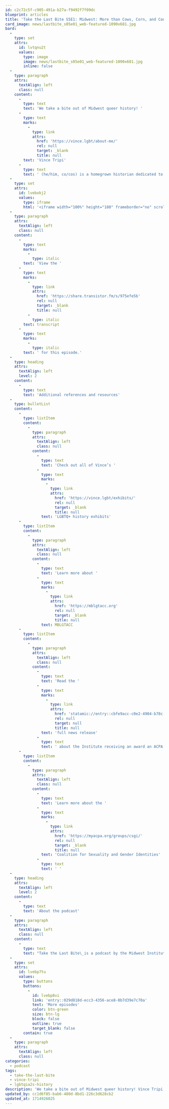 ```yaml
---
id: c2c72c5f-c905-491a-b27a-f9492f7f09dc
blueprint: articles
title: 'Take the Last Bite S5E1: Midwest: More than Cows, Corn, and Conservatives'
card_image: news/lastbite_s05e01_web-featured-1090x681.jpg
bard:
  -
    type: set
    attrs:
      id: lvtqnu2t
      values:
        type: image
        image: news/lastbite_s05e01_web-featured-1090x681.jpg
        inline: false
  -
    type: paragraph
    attrs:
      textAlign: left
      class: null
    content:
      -
        type: text
        text: 'We take a bite out of Midwest queer history! '
      -
        type: text
        marks:
          -
            type: link
            attrs:
              href: 'https://vince.lgbt/about-me/'
              rel: null
              target: _blank
              title: null
        text: 'Vince Tripi'
      -
        type: text
        text: ' (he/him, co/cos) is a homegrown historian dedicated to compiling LGBTQ+ history into digestible exhibits for pride-goers and LGBTQ+ youth. We chat about his latest project called “Flyover Country,” an exhibit highlighting LGBTQ+ firsts of the Midwest, including some wild discoveries about the first few years of the Midwest Bisexual Lesbian Gay Transgender Asexual College Conference.'
  -
    type: set
    attrs:
      id: lvebokj2
      values:
        type: iframe
        html: '<iframe width="100%" height="180" frameborder="no" scrolling="no" seamless src="https://share.transistor.fm/e/975efe5b"></iframe>'
  -
    type: paragraph
    attrs:
      textAlign: left
      class: null
    content:
      -
        type: text
        marks:
          -
            type: italic
        text: 'View the '
      -
        type: text
        marks:
          -
            type: link
            attrs:
              href: 'https://share.transistor.fm/s/975efe5b'
              rel: null
              target: _blank
              title: null
          -
            type: italic
        text: transcript
      -
        type: text
        marks:
          -
            type: italic
        text: ' for this episode.'
  -
    type: heading
    attrs:
      textAlign: left
      level: 2
    content:
      -
        type: text
        text: 'Additional references and resources'
  -
    type: bulletList
    content:
      -
        type: listItem
        content:
          -
            type: paragraph
            attrs:
              textAlign: left
              class: null
            content:
              -
                type: text
                text: 'Check out all of Vince’s '
              -
                type: text
                marks:
                  -
                    type: link
                    attrs:
                      href: 'https://vince.lgbt/exhibits/'
                      rel: null
                      target: _blank
                      title: null
                text: 'LGBTQ+ history exhibits'
      -
        type: listItem
        content:
          -
            type: paragraph
            attrs:
              textAlign: left
              class: null
            content:
              -
                type: text
                text: 'Learn more about '
              -
                type: text
                marks:
                  -
                    type: link
                    attrs:
                      href: 'https://mblgtacc.org'
                      rel: null
                      target: _blank
                      title: null
                text: MBLGTACC
      -
        type: listItem
        content:
          -
            type: paragraph
            attrs:
              textAlign: left
              class: null
            content:
              -
                type: text
                text: 'Read the '
              -
                type: text
                marks:
                  -
                    type: link
                    attrs:
                      href: 'statamic://entry::cbfe9acc-c0e2-4904-b78c-50645899f618'
                      rel: null
                      target: null
                      title: null
                text: 'full news release'
              -
                type: text
                text: ' about the Institute receiving an award an ACPA '
      -
        type: listItem
        content:
          -
            type: paragraph
            attrs:
              textAlign: left
              class: null
            content:
              -
                type: text
                text: 'Learn more about the '
              -
                type: text
                marks:
                  -
                    type: link
                    attrs:
                      href: 'https://myacpa.org/groups/csgi/'
                      rel: null
                      target: _blank
                      title: null
                text: 'Coalition for Sexuality and Gender Identities'
              -
                type: text
                text: ' '
  -
    type: heading
    attrs:
      textAlign: left
      level: 2
    content:
      -
        type: text
        text: 'About the podcast'
  -
    type: paragraph
    attrs:
      textAlign: left
      class: null
    content:
      -
        type: text
        text: "Take the Last Bite\_is a podcast by the Midwest Institute for Sexuality and Gender Diversity. It's a direct counter to the Midwest Nice mentality— highlighting advocacy and activism by queer/trans communities in the Midwest region. Through each episode, we're aiming to unearth the often disregarded and unacknowledged contributions of queer and trans folks to social change through interviews, casual conversations and reflections on Midwest queer time, space, and place."
  -
    type: set
    attrs:
      id: lvebp7tu
      values:
        type: buttons
        buttons:
          -
            id: lvebp8vi
            link: 'entry::029d818d-ecc3-4356-ace8-0b7d39e7c70a'
            text: 'More episodes'
            color: btn-green
            size: btn-lg
            block: false
            outline: true
            target_blank: false
        contain: true
  -
    type: paragraph
    attrs:
      textAlign: left
      class: null
categories:
  - podcast
tags:
  - take-the-last-bite
  - vince-tripi
  - lgbtqia2s-history
description: 'We take a bite out of Midwest queer history! Vince Tripi (he/him, co/cos) is a homegrown historian dedicated to compiling LGBTQ+ history into digestible exhibits for pride-goers and LGBTQ+ youth. We chat about his latest project called “Flyover Country,” an exhibit highlighting LGBTQ+ firsts of the Midwest, including some wild discoveries about the first few years of the Midwest Bisexual Lesbian Gay Transgender Asexual College Conference.'
updated_by: cc1d6f85-bab6-480d-8bd1-226c3d628cb2
updated_at: 1714926025
---
```

